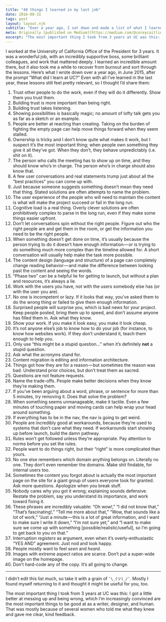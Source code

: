 ```yaml
---
title: "40 things I learned in my last job"
date: 2016-08-31
tags: post
layout: layout.njk
subtitle: "Over a year ago, I sat down and made a list of what I learned in my last job."
meta: Originally [published on Medium](https://medium.com/@coreycaitlin/40-things-i-learned-in-my-last-job-f01639118aa4)
excerpt: "The most important thing I took from 3 years at UC was this: I got a little better at messing up and being wrong."
---
```


<span class="dropcap">I</span> worked at the University of California Office of the President for 3 years. It was a wonderful job, with an incredibly supportive boss, some brilliant colleagues, and work that mattered deeply. I learned an incredible amount there, but it also took me a while to recover from burnout and sort through the lessons. Here’s what I wrote down over a year ago, in June 2015, after the prompt “What did I learn at UC?” Even with all I’ve learned in the last year, these lessons still feel pretty relevant, so I thought I’d share them:

1. Trust other people to do the work, even if they will do it differently. Show them you trust them.
1. Building trust is more important than being right.
1. Building trust takes listening.
1. Showing possibilities is basically magic; no amount of lofty talk gets you as far as a sketch or an example.
1. People are better at reacting than creating. Taking on the burden of fighting the empty page can help move things forward when they seem stalled.
1. Ownership is tricky and I don’t know quite what makes it work, but I suspect it’s the most important thing; when people own something they give it all they’ve got. When they don’t, they behave unpredictably (i.e. shit on it).
1. The person who calls the meeting has to show up on time, and they should know who’s in charge. The person who’s in charge should also know that.
1. A few user conversations and real statements trump just about all the “best practices” you can come up with.
1. Just because someone suggests something doesn’t mean they need that thing. Stated solutions are often attempts to name the problem.
1. The user experience of the people who will need to maintain the content is what will make the project succeed or fail in the long run.
1. Cognitive load is a real thing. Overly clever solutions are often prohibitively complex to parse in the long run, even if they make some things easier upfront.
1. Don’t let conversations spin without the right people. Figure out who the right people are and get them in the room, or get the information you need to be the right people.
1. When something doesn’t get done on time, it’s usually because the person trying to do it doesn’t have enough information — or is trying to do something much more complex than the timeline allowed for. A short conversation will usually help make the task more possible.
1. The content design (language and structure) of a page can completely change reading behavior — and make the difference between looking past the content and seeing the words.
1. “Phase two” can be a helpful lie for getting to launch, but without a plan and resources, it’s always a lie.
1. Work with the users you have, not with the users somebody else has (or with the user you are).
1. No one is incompetent or lazy. If it looks that way, you’ve asked them to do the wrong thing or failed to give them enough information.
1. Surprised people will surprise you, which is bad news for your project. Keep people posted, bring them up to speed, and don’t assume anyone has filled them in. Ask what they know.
1. Show your work. If you make it look easy, you make it look cheap.
1. It’s not anyone else’s job to know how to do your job (for instance, to know how websites work). If they don’t understand it, teach them enough to help you.
1. Only use “this might be a stupid question…” when it’s definitely **not** a stupid question.
1. Ask what the acronyms stand for.
1. Content migration is editing and information architecture.
1. Things got how they are for a reason — but sometimes the reason was bad. Understand prior choices, but don’t treat them as sacred.
1. Questions are not feature requests.
1. Name the trade-offs. People make better decisions when they know they’re making them.
1. If you’ve been arguing about a word, phrase, or sentence for more than 5 minutes, try removing it. Does that solve the problem?
1. When something seems unmanageable, make it tactile. Even a few minutes of touching paper and moving cards can help wrap your head around something.
1. If everything has to be in the nav, the nav is going to get weird.
1. People are incredibly good at workarounds, because they’re used to systems that don’t care what they need. If workarounds start showing up before launch, build the damn pathway.
1. Rules won’t get followed unless they’re appropriate. Pay attention to norms before you set the rules.
1. People want to do things right, but their “right” is more complicated than yours.
1. No one else remembers which domain anything belongs on. Literally no one. They don’t even remember the domains. Make shit findable, for internal users too.
1. Sometimes the content you forgot about is actually the most important page on the site for a giant group of users everyone took for granted. Ask more questions. Apologize when you break stuff.
1. Nobody cares why you got it wrong; explaining sounds defensive. Restate the problem, say you understand its importance, and work toward fixing it.
1. These phrases are incredibly valuable: “Oh wow!,” “I did not know that,” “That’s fascinating!,” “Tell me more about that,” “Wow, that sounds like a lot of work,” “Just a minute — this is a lot of great information, and I want to make sure I write it down,” “I’m not sure yet,” and “I want to make sure we come up with something [possible/realistic/useful], so I’m going to get back to you on that.”
1. Interruption *registers* as argument, even when it’s overly-enthusiastic “YES AND” agreement. Just nod and look happy.
1. People mostly want to feel *seen* and *heard*.
1. Images with extreme aspect ratios are scarce. Don’t put a super-wide image on the homepage.
1. Don’t hard-code any of the copy. It’s all going to change.

***

I didn’t edit this list much, so take it with a grain of `¯\_(ツ)_/¯`. Mostly I found myself returning to it and thought it might be useful for you, too.

The most important thing I took from 3 years at UC was this: I got a little better at messing up and being wrong, which I’m increasingly convinced are the most important things to be good at as a writer, designer, and human. That was mostly because of several women who told me what they knew and gave me clear, kind feedback.
